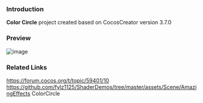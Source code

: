 ### Introduction
**Color Circle** project created based on CocosCreator version 3.7.0

### Preview
![image](../../../gif/202207/2022072402.gif)

### Related Links
https://forum.cocos.org/t/topic/59401/10        
https://github.com/fylz1125/ShaderDemos/tree/master/assets/Scene/AmazingEffects ColorCircle